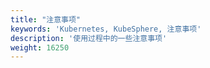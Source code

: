 ```yaml
---
title: "注意事项"
keywords: 'Kubernetes, KubeSphere, 注意事项'
description: '使用过程中的一些注意事项'
weight: 16250
---
```

